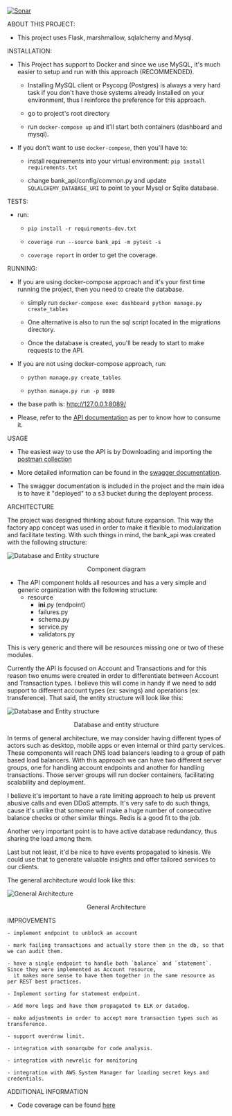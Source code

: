 [![Sonar](https://github.com/daveksp/my_bank/actions/workflows/sonar.yml/badge.svg)](https://github.com/daveksp/my_bank/actions/workflows/sonar.yml)

ABOUT THIS PROJECT:

- This project uses Flask, marshmallow, sqlalchemy and Mysql.


INSTALLATION:

- This Project has support to Docker and since we use MySQL, it's much easier to setup and run with this approach 
  (RECOMMENDED).
    
    - Installing MySQL client or Psycopg (Postgres) is always a very hard task if you don't have those systems already
    installed on your environment, thus I reinforce the preference for this approach.
    
    - go to project's root directory
    
    - run `docker-compose up` and it'll start both containers (dashboard and mysql).
  
- If you don't want to use `docker-compose`, then you'll have to:
    - install requirements into your virtual environment: `pip install requirements.txt`
    
    - change bank_api/config/common.py and update `SQLALCHEMY_DATABASE_URI` to point to your Mysql or Sqlite database.


TESTS:

- run: 
    - `pip install -r requirements-dev.txt`
      
    - `coverage run --source bank_api -m pytest -s`
      
    - `coverage report` in order to get the coverage.


RUNNING:

- If you are using docker-compose approach and it's your first time running the project, then you need to create the database.
    
  - simply run `docker-compose exec dashboard python manage.py create_tables`
    
  - One alternative is also to run the sql script located in the migrations directory.
    
  - Once the database is created, you'll be ready to start to make requests to the API.

- If you are not using docker-compose approach, run:
    - `python manage.py create_tables`
      
    - `python manage.py run -p 8089`


- the base path is: http://127.0.0.1:8089/

- Please, refer to the [API documentation](http://dkspinheiro.com/bank_api/index.html) as per to know how to consume it.


USAGE

- The easiest way to use the API is by Downloading and importing the [postman collection](http://dkspinheiro.com/bank_api/bank_api.postman_collection.json)


- More detailed information can be found in the [swagger documentation](http://dkspinheiro.com/bank_api/index.html).


- The swagger documentation is included in the project and the main idea is to have it "deployed" to a s3 bucket during the deployent process.


ARCHITECTURE

  The project was designed thinking about future expansion. This way the factory app concept was used in order to
  make it flexible to modularization and facilitate testing. With such things in mind, the bank_api was created with the 
  following structure:

  ![Database and Entity structure](http://dkspinheiro.com/bank_api/component_diagram.png)
  <center>Component diagram</center>

  - The API component holds all resources and has a very simple and generic organization with the following structure: 
    - resource
      - __ini__.py (endpoint)
      - failures.py
      - schema.py
      - service.py
      - validators.py

  This is very generic and there will be resources missing one or two of these modules.

  Currently the API is focused on Account and Transactions and for this reason two enums were created in order to
  differentiate between Account and Transaction types. I believe this will come in handy if we need to add support
  to different account types (ex: savings) and operations (ex: transference). That said, the 
  entity structure will look like this:

  ![Database and Entity structure](http://dkspinheiro.com/bank_api/bank_api.png)
  <center>Database and entity structure</center>

  In terms of general architecture, we may consider having different types of actors such as desktop, mobile apps or 
  even internal or third party services. These components will reach DNS load balancers leading to a group of path based
  load balancers. With this approach we can have two different server groups, one for handling account endpoints and 
  another for handling transactions. Those server groups will run docker containers, facilitating scalability and 
  deployment.

  I believe it's important to have a rate limiting approach to help us prevent abusive calls and even DDoS attempts. It's
  very safe to do such things, cause it's unlike that someone will make a huge number of consecutive balance checks or
  other similar things. Redis is a good fit to the job. 

  Another very important point is to have active database redundancy, thus sharing the load among them.

  Last but not least, it'd be nice to have events propagated to kinesis. We could use that to generate valuable insights 
  and offer tailored services to our clients.
  
  The general architecture would look like this:

  ![General Architecture](http://dkspinheiro.com/bank_api/general_architecture.png)
  <center>General Architecture</center>
  
  

IMPROVEMENTS
    
    - implement endpoint to unblock an account
    
    - mark failing transactions and actually store them in the db, so that we can audit them.
    
    - have a single endpoint to handle both `balance` and `statement`. Since they were implemented as Account resource, 
      it makes more sense to have them together in the same resource as per REST best practices.
      
    - Implement sorting for statement endpoint.
    
    - Add more logs and have them propagated to ELK or datadog.
    
    - make adjustments in order to accept more transaction types such as transference.
    
    - support overdraw limit.
  
    - integration with sonarqube for code analysis.
  
    - integration with newrelic for monitoring
  
    - integration with AWS System Manager for loading secret keys and credentials.
    

ADDITIONAL INFORMATION

- Code coverage can be found [here](http://dkspinheiro.com/bank_api/coverage/index.html)